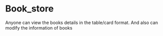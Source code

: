 # Book_store
Anyone can view the books details in the table/card format. And also can modify the information of books

